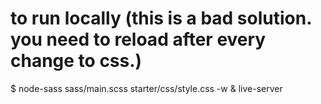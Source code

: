 # to run locally (this is a bad solution. you need to reload after every change to css.)

$ node-sass sass/main.scss starter/css/style.css -w & live-server